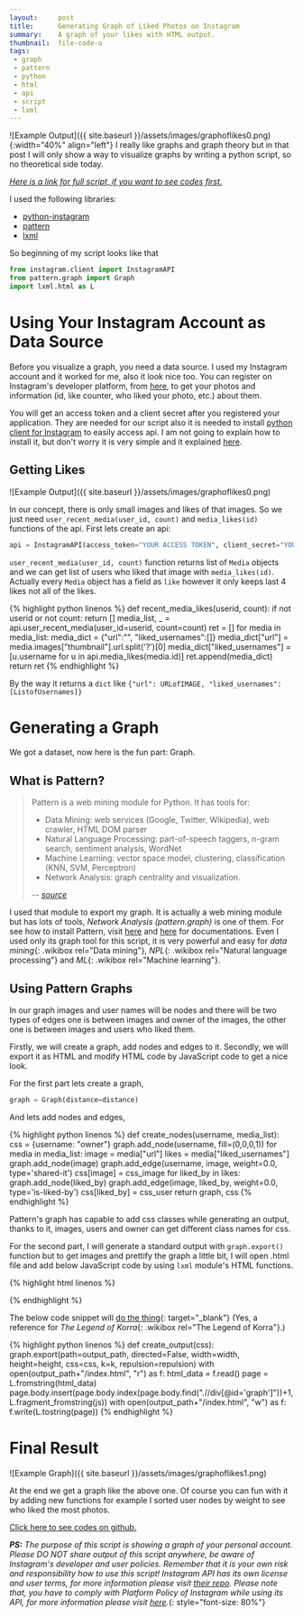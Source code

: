```yaml
---
layout:     post
title:      Generating Graph of Liked Photos on Instagram
summary:    A graph of your likes with HTML output.
thumbnail:  file-code-o
tags:
 - graph
 - pattern
 - python
 - html
 - api
 - script
 - lxml
---
```


![Example Output]({{ site.baseurl }}/assets/images/graphoflikes0.png){:width="40%" align="left"} I really
like graphs and graph theory but in that post I will only show a way to visualize graphs by writing a
python script, so no theoretical side today.

[*Here is a link for full script, if you want to see codes first.*][1]

I used the following libraries:

* [python-instagram][3]
* [pattern][4]
* [lxml][5]

So beginning of my script looks like that

~~~ python
from instagram.client import InstagramAPI
from pattern.graph import Graph
import lxml.html as L
~~~

# Using Your Instagram Account as Data Source

Before you visualize a graph, you need a data source. I used my Instagram account
and it worked for me, also it look nice too. You can register on Instagram's
developer platform, from [here][2], to get your photos and information (id, like
counter, who liked your photo, etc.) about them.

You will get an access token and a client secret after you registered your application.
They are needed for our script also it is needed to install [python client for Instagram][3]
to easily access api. I am not going to explain how to install it, but don't worry
it is very simple and it explained [here][3].

## Getting Likes

![Example Output]({{ site.baseurl }}/assets/images/graphoflikes0.png)

In our concept, there is only small images and likes of that images. So we just need
`user_recent_media(user_id, count)` and `media_likes(id)` functions of the api.
First lets create an api:

~~~ python
api = InstagramAPI(access_token="YOUR ACCESS TOKEN", client_secret="YOUR CLIENT SECRET")
~~~

`user_recent_media(user_id, count)` function returns list of `Media` objects and
we can get list of users who liked that image with `media_likes(id)`. Actually
every `Media` object has a field as `like` however it only keeps last 4 likes not
all of the likes.

{% highlight python linenos %}
def recent_media_likes(userid, count):
    if not userid or not count:
        return []
    media_list, _ = api.user_recent_media(user_id=userid, count=count)
    ret = []
    for media in media_list:
        media_dict = {"url":"", "liked_usernames":[]}
        media_dict["url"] = media.images["thumbnail"].url.split('?')[0]
        media_dict["liked_usernames"] = [u.username for u in api.media_likes(media.id)]
        ret.append(media_dict)
    return ret
{% endhighlight %}

By the way it returns a `dict` like `{"url": URLofIMAGE, "liked_usernames":[ListofUsernames]}`

# Generating a Graph

We got a dataset, now here is the fun part: Graph.

## What is Pattern?

> Pattern is a web mining module for Python. It has tools for:
> 
> * Data Mining: web services (Google, Twitter, Wikipedia), web crawler, HTML DOM parser
> * Natural Language Processing: part-of-speech taggers, n-gram search, sentiment analysis, WordNet
> * Machine Learning: vector space model, clustering, classification (KNN, SVM, Perceptron)
> * Network Analysis: graph centrality and visualization.
> 
> -- [*source*][4]

I used that module to export my graph. It is actually a web mining module but has
lots of tools, *Network Analysis (pattern.graph)* is one of them. For see how to
install Pattern, visit [here][4] and [here][6] for documentations. Even I used
only its graph tool for this script, it is very powerful and easy for 
*data mining*{: .wikibox rel="Data mining"}, *NPL*{: .wikibox rel="Natural language processing"}
and *ML*{: .wikibox rel="Machine learning"}.

## Using Pattern Graphs

In our graph images and user names will be nodes and there will be two types of edges
one is between images and owner of the images, the other one is between images and users who
liked them.

Firstly, we will create a graph, add nodes and edges to it. Secondly, we will export
it as HTML and modify HTML code by JavaScript code to get a nice look.

For the first part lets create a graph,

~~~ python
graph = Graph(distance=distance)
~~~

And lets add nodes and edges,

{% highlight python linenos %}
def create_nodes(username, media_list):
    css = {username: "owner"}
    graph.add_node(username, fill=(0,0,0,1))
    for media in media_list:
        image = media["url"]
        likes = media["liked_usernames"]
        graph.add_node(image)
        graph.add_edge(username, image, weight=0.0, type='shared-it')
        css[image] = css_image
        for liked_by in likes:
            graph.add_node(liked_by)
            graph.add_edge(image, liked_by, weight=0.0, type='is-liked-by')
            css[liked_by] = css_user
    return graph, css
{% endhighlight %}

Pattern's graph has capable to add css classes while generating an output, thanks to it,
images, users and owner can get different class names for css.

For the second part, I will generate a standard output with `graph.export()` function
but to get images and prettify the graph a little bit, I will open .html file and
add below JavaScript code by using `lxml` module's HTML functions.

{% highlight html linenos %}
<script type="text/javascript">
    window.onload = function() {
        nodeList = document.getElementsByClassName("%(image)s");
        for(var i = 0; i < nodeList.length; i++) {
            var url = (nodeList[i].innerText || nodeList[i].textContent);
            nodeList[i].innerHTML = '<img src="'+url+'" width="75px" height="75px" style="position:absolute; left:-37px; top:-37px; z-index:-1;" />';
        }
        userList = document.getElementsByClassName("%(user)s");
        for(var i = 0; i < userList.length; i++) {
            var username = userList[i].innerHTML;
            userList[i].innerHTML = '<img src="https://openclipart.org/image/36px/svg_to_png/145537/Simple-Red-Heart.png" style="position:absolute; left:-18px; top:-18px; z-index:-1;" />' + username;
        }
        images = document.getElementsByTagName('img');
        for(var i = 0; i < images.length; i++) {
            images[i].ondragstart = function() { return false; };
        }
};
</script>
{% endhighlight %}

The below code snippet will [do the thing](http://arvaus.deviantart.com/art/DO-THE-THING-519652657){: target="_blank"}
(Yes, a reference for *The Legend of Korra*{: .wikibox rel="The Legend of Korra"}.)

{% highlight python linenos %}
def create_output(css):
    graph.export(path=output_path, directed=False, width=width, height=height, css=css, k=k, repulsion=repulsion)
    with open(output_path+"/index.html", "r") as f:
        html_data = f.read()
    page = L.fromstring(html_data)
    page.body.insert(page.body.index(page.body.find(".//div[@id='graph']"))+1, L.fragment_fromstring(js))
    with open(output_path+"/index.html", "w") as f:
        f.write(L.tostring(page))
{% endhighlight %}

# Final Result

![Example Graph]({{ site.baseurl }}/assets/images/graphoflikes1.png)

At the end we get a graph like the above one. Of course you can fun with it by adding
new functions for example I sorted user nodes by weight to see who liked the most photos.

[Click here to see codes on github.][1]

*__PS:__ The purpose of this script is showing a graph of your personal account. Please DO NOT share output of this script anywhere, be aware of Instagram's developer and user policies. Remember that it is your own risk and responsibility how to use this script! Instagram API has its own license and user terms, for more information please visit [their repo](https://github.com/Instagram/python-instagram). Please note that, you have to comply with Platform Policy of Instagram while using its API, for more information please visit [here](https://www.instagram.com/about/legal/terms/api/).*{: style="font-size: 80%"}


[1]: https://github.com/onurozuduru/graph-of-likes
[2]: https://www.instagram.com/developer/
[3]: https://github.com/Instagram/python-instagram
[4]: https://github.com/clips/pattern
[5]: https://github.com/lxml/lxml
[6]: http://www.clips.ua.ac.be/pages/pattern
